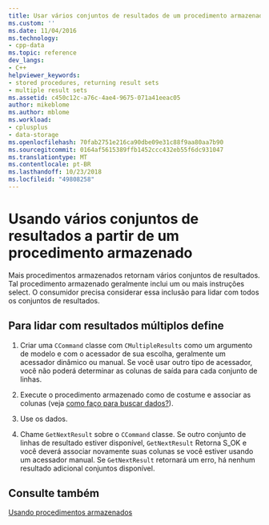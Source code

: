 ```yaml
---
title: Usar vários conjuntos de resultados de um procedimento armazenado | Microsoft Docs
ms.custom: ''
ms.date: 11/04/2016
ms.technology:
- cpp-data
ms.topic: reference
dev_langs:
- C++
helpviewer_keywords:
- stored procedures, returning result sets
- multiple result sets
ms.assetid: c450c12c-a76c-4ae4-9675-071a41eeac05
author: mikeblome
ms.author: mblome
ms.workload:
- cplusplus
- data-storage
ms.openlocfilehash: 70fab2751e216ca90dbe09e31c88f9aa80aa7b90
ms.sourcegitcommit: 0164af5615389ffb1452ccc432eb55f6dc931047
ms.translationtype: MT
ms.contentlocale: pt-BR
ms.lasthandoff: 10/23/2018
ms.locfileid: "49808258"
---
```

# <a name="using-multiple-result-sets-from-one-stored-procedure"></a>Usando vários conjuntos de resultados a partir de um procedimento armazenado

Mais procedimentos armazenados retornam vários conjuntos de resultados. Tal procedimento armazenado geralmente inclui um ou mais instruções select. O consumidor precisa considerar essa inclusão para lidar com todos os conjuntos de resultados.  
  
## <a name="to-handle-multiple-result-sets"></a>Para lidar com resultados múltiplos define  
  
1. Criar uma `CCommand` classe com `CMultipleResults` como um argumento de modelo e com o acessador de sua escolha, geralmente um acessador dinâmico ou manual. Se você usar outro tipo de acessador, você não poderá determinar as colunas de saída para cada conjunto de linhas.  
  
1. Execute o procedimento armazenado como de costume e associar as colunas (veja [como faço para buscar dados?](../../data/oledb/fetching-data.md)).  
  
1. Use os dados.  
  
1. Chame `GetNextResult` sobre o `CCommand` classe. Se outro conjunto de linhas de resultado estiver disponível, `GetNextResult` Retorna S_OK e você deverá associar novamente suas colunas se você estiver usando um acessador manual. Se `GetNextResult` retornará um erro, há nenhum resultado adicional conjuntos disponível.  
  
## <a name="see-also"></a>Consulte também  

[Usando procedimentos armazenados](../../data/oledb/using-stored-procedures.md)